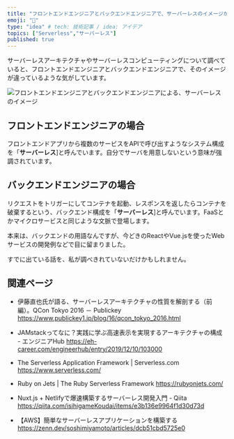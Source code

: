 ```yaml
---
title: "フロントエンドエンジニアとバックエンドエンジニアで、サーバーレスのイメージが違っている"
emoji: "🤖"
type: "idea" # tech: 技術記事 / idea: アイデア
topics: ["Serverless","サーバーレス"]
published: true
---
```


サーバーレスアーキテクチャやサーバーレスコンピューティングについて調べていると、フロントエンドエンジニアとバックエンドエンジニアで、そのイメージが違っているような気がしています。

![フロントエンドエンジニアとバックエンドエンジニアによる、サーバーレスのイメージ](https://storage.googleapis.com/zenn-user-upload/8hryi4djhfea4opngehd3kzwhld0)

## フロントエンドエンジニアの場合

フロントエンドアプリから複数のサービスをAPIで呼び出すようなシステム構成を「**サーバーレス**]と呼んでいます。自分でサーバを用意しないという意味が強調されています。

## バックエンドエンジニアの場合

リクエストをトリガーにしてコンテナを起動、レスポンスを返したらコンテナを破棄するという、バックエンド構成を「**サーバーレス**]と呼んでいます。FaaSとかマイクロサービスと同じような文脈で登場します。

本来は、バックエンドの用語なんですが、今どきのReactやVue.jsを使ったWebサービスの開発例などで目に留まりました。

すでに出ている話を、私が調べきれていないだけかもしれません。

## 関連ページ

- 伊藤直也氏が語る、サーバーレスアーキテクチャの性質を解剖する（前編）。QCon Tokyo 2016 － Publickey  
  https://www.publickey1.jp/blog/16/qcon_tokyo_2016.html
- JAMstackってなに？実践に学ぶ高速表示を実現するアーキテクチャの構成 - エンジニアHub
  https://eh-career.com/engineerhub/entry/2019/12/10/103000

- The Serverless Application Framework | Serverless.com
  https://www.serverless.com/
- Ruby on Jets | The Ruby Serverless Framework
  https://rubyonjets.com/

- Nuxt.js + Netlifyで爆速構築するサーバーレス開発入門 - Qiita
  https://qiita.com/isihigameKoudai/items/e3b136e9964f1d30d73d
- 【AWS】簡単なサーバーレスアプリケーションを構築する
  https://zenn.dev/soshimiyamoto/articles/dcb51cbd5725e0
